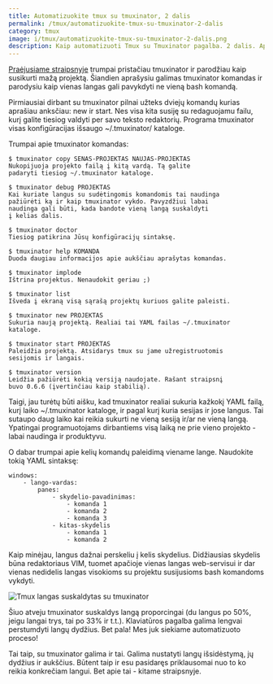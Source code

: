 ```yaml
---
title: Automatizuokite tmux su tmuxinator, 2 dalis
permalink: /tmux/automatizuokite-tmux-su-tmuxinator-2-dalis
category: tmux
image: i/tmux/automatizuokite-tmux-su-tmuxinator-2-dalis.png
description: Kaip automatizuoti Tmux su Tmuxinator pagalba. 2 dalis. Apie tmuxinator komandas ir Tmuxinator failo formatą.
---
```


[Praėjusiame straipsnyje](/tmux/automatizuokite-tmux-su-tmuxinator-1-dalis) trumpai pristačiau tmuxinator ir parodžiau kaip susikurti mažą projektą. Šiandien aprašysiu galimas tmuxinator komandas ir parodysiu kaip vienas langas gali pavykdyti ne vieną bash komandą.

Pirmiausiai dirbant su tmuxinator pilnai užteks dviejų komandų kurias aprašiau anksčiau: new ir start. Nes visa kita susiję su redaguojamu failu, kurį galite tiesiog valdyti per savo teksto redaktorių. Programa tmuxinator visas konfigūracijas išsaugo ~/.tmuxinator/ kataloge.

Trumpai apie tmuxinator komandas:

    $ tmuxinator copy SENAS-PROJEKTAS NAUJAS-PROJEKTAS
    Nukopijuoja projekto failą į kitą vardą. Tą galite
    padaryti tiesiog ~/.tmuxinator kataloge.

    $ tmuxinator debug PROJEKTAS
    Kai kuriate langus su sudėtingomis komandomis tai naudinga
    pažiūrėti ką ir kaip tmuxinator vykdo. Pavyzdžiui labai
    naudinga gali būti, kada bandote vieną langą suskaldyti
    į kelias dalis.

    $ tmuxinator doctor
    Tiesiog patikrina Jūsų konfigūracijų sintaksę.

    $ tmuxinator help KOMANDA
    Duoda daugiau informacijos apie aukščiau aprašytas komandas.

    $ tmuxinator implode
    Ištrina projektus. Nenaudokit geriau ;)

    $ tmuxinator list
    Išveda į ekraną visą sąrašą projektų kuriuos galite paleisti.

    $ tmuxinator new PROJEKTAS
    Sukuria naują projektą. Realiai tai YAML failas ~/.tmuxinator
    kataloge.

    $ tmuxinator start PROJEKTAS
    Paleidžia projektą. Atsidarys tmux su jame užregistruotomis
    sesijomis ir langais.

    $ tmuxinator version
    Leidžia pažiūrėti kokią versiją naudojate. Rašant straipsnį
    buvo 0.6.6 (įvertinčiau kaip stabilią).

Taigi, jau turėtų būti aišku, kad tmuxinator realiai sukuria kažkokį YAML failą, kurį laiko \~/.tmuxinator kataloge, ir pagal kurį kuria sesijas ir jose langus. Tai sutaupo daug laiko kai reikia sukurti ne vieną sesiją ir/ar ne vieną langą. Ypatingai programuotojams dirbantiems visą laiką ne prie vieno projekto - labai naudinga ir produktyvu.

O dabar trumpai apie kelių komandų paleidimą viename lange. Naudokite tokią YAML sintaksę:

    windows:
        - lango-vardas:
            panes:
                - skydelio-pavadinimas:
                    - komanda 1
                    - komanda 2
                    - komanda 3
                - kitas-skydelis
                    - komanda 1
                    - komanda 2

Kaip minėjau, langus dažnai perskeliu į kelis skydelius. Didžiausias skydelis būna redaktoriaus VIM, tuomet apačioje vienas langas web-servisui ir dar vienas nedidelis langas visokioms su projektu susijusioms bash komandoms vykdyti.

![ Tmux langas suskaldytas su tmuxinator](/i/tmux_langas_suskeltas_i_tris_dalis.png)

Šiuo atveju tmuxinator suskaldys langą proporcingai (du langus po 50%, jeigu langai trys, tai po 33% ir t.t.). Klaviatūros pagalba galima lengvai perstumdyti langų dydžius. Bet pala! Mes juk siekiame automatizuoto proceso!

Tai taip, su tmuxinator galima ir tai. Galima nustatyti langų išsidėstymą, jų dydžius ir aukščius. Būtent taip ir esu pasidaręs priklausomai nuo to ko reikia konkrečiam langui. Bet apie tai - kitame straipsnyje.